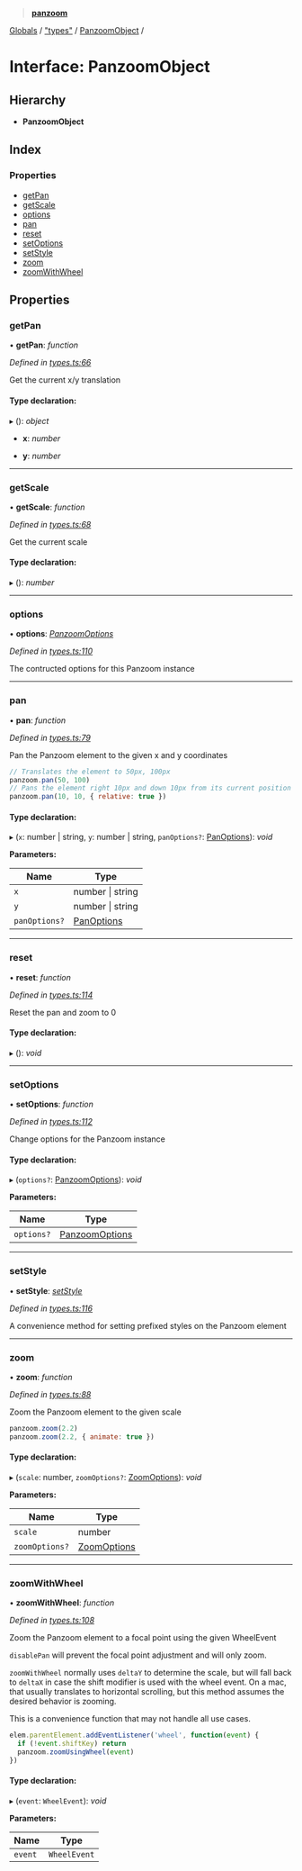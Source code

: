 > **[panzoom](../README.md)**

[Globals](../globals.md) / ["types"](../modules/_types_.md) / [PanzoomObject](_types_.panzoomobject.md) /

# Interface: PanzoomObject

## Hierarchy

* **PanzoomObject**

## Index

### Properties

* [getPan](_types_.panzoomobject.md#getpan)
* [getScale](_types_.panzoomobject.md#getscale)
* [options](_types_.panzoomobject.md#options)
* [pan](_types_.panzoomobject.md#pan)
* [reset](_types_.panzoomobject.md#reset)
* [setOptions](_types_.panzoomobject.md#setoptions)
* [setStyle](_types_.panzoomobject.md#setstyle)
* [zoom](_types_.panzoomobject.md#zoom)
* [zoomWithWheel](_types_.panzoomobject.md#zoomwithwheel)

## Properties

###  getPan

• **getPan**: *function*

*Defined in [types.ts:66](https://github.com/timmywil/panzoom/blob/2260b94/src/types.ts#L66)*

Get the current x/y translation

#### Type declaration:

▸ (): *object*

* **x**: *number*

* **y**: *number*

___

###  getScale

• **getScale**: *function*

*Defined in [types.ts:68](https://github.com/timmywil/panzoom/blob/2260b94/src/types.ts#L68)*

Get the current scale

#### Type declaration:

▸ (): *number*

___

###  options

• **options**: *[PanzoomOptions](../modules/_types_.md#panzoomoptions)*

*Defined in [types.ts:110](https://github.com/timmywil/panzoom/blob/2260b94/src/types.ts#L110)*

The contructed options for this Panzoom instance

___

###  pan

• **pan**: *function*

*Defined in [types.ts:79](https://github.com/timmywil/panzoom/blob/2260b94/src/types.ts#L79)*

Pan the Panzoom element to the given x and y coordinates

```js
// Translates the element to 50px, 100px
panzoom.pan(50, 100)
// Pans the element right 10px and down 10px from its current position
panzoom.pan(10, 10, { relative: true })
```

#### Type declaration:

▸ (`x`: number | string, `y`: number | string, `panOptions?`: [PanOptions](_types_.panoptions.md)): *void*

**Parameters:**

Name | Type |
------ | ------ |
`x` | number \| string |
`y` | number \| string |
`panOptions?` | [PanOptions](_types_.panoptions.md) |

___

###  reset

• **reset**: *function*

*Defined in [types.ts:114](https://github.com/timmywil/panzoom/blob/2260b94/src/types.ts#L114)*

Reset the pan and zoom to 0

#### Type declaration:

▸ (): *void*

___

###  setOptions

• **setOptions**: *function*

*Defined in [types.ts:112](https://github.com/timmywil/panzoom/blob/2260b94/src/types.ts#L112)*

Change options for the Panzoom instance

#### Type declaration:

▸ (`options?`: [PanzoomOptions](../modules/_types_.md#panzoomoptions)): *void*

**Parameters:**

Name | Type |
------ | ------ |
`options?` | [PanzoomOptions](../modules/_types_.md#panzoomoptions) |

___

###  setStyle

• **setStyle**: *[setStyle](../modules/_css_.md#setstyle)*

*Defined in [types.ts:116](https://github.com/timmywil/panzoom/blob/2260b94/src/types.ts#L116)*

A convenience method for setting prefixed styles on the Panzoom element

___

###  zoom

• **zoom**: *function*

*Defined in [types.ts:88](https://github.com/timmywil/panzoom/blob/2260b94/src/types.ts#L88)*

Zoom the Panzoom element to the given scale

```js
panzoom.zoom(2.2)
panzoom.zoom(2.2, { animate: true })
```

#### Type declaration:

▸ (`scale`: number, `zoomOptions?`: [ZoomOptions](_types_.zoomoptions.md)): *void*

**Parameters:**

Name | Type |
------ | ------ |
`scale` | number |
`zoomOptions?` | [ZoomOptions](_types_.zoomoptions.md) |

___

###  zoomWithWheel

• **zoomWithWheel**: *function*

*Defined in [types.ts:108](https://github.com/timmywil/panzoom/blob/2260b94/src/types.ts#L108)*

Zoom the Panzoom element to a focal point using the given WheelEvent

`disablePan` will prevent the focal point adjustment and will only zoom.

`zoomWithWheel` normally uses `deltaY` to determine the scale,
but will fall back to `deltaX` in case the shift modifier is used with
the wheel event. On a mac, that usually translates to horizontal scrolling,
but this method assumes the desired behavior is zooming.

This is a convenience function that may not handle all use cases.

```js
elem.parentElement.addEventListener('wheel', function(event) {
  if (!event.shiftKey) return
  panzoom.zoomUsingWheel(event)
})
```

#### Type declaration:

▸ (`event`: `WheelEvent`): *void*

**Parameters:**

Name | Type |
------ | ------ |
`event` | `WheelEvent` |